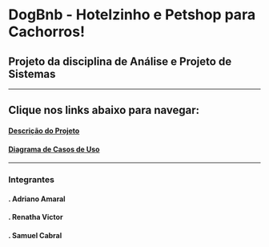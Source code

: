 # DogBnb - Hotelzinho e Petshop para Cachorros!


## Projeto da disciplina de Análise e Projeto de Sistemas

---

## Clique nos links abaixo para navegar:
#### [Descrição do Projeto](https://github.com/renathavictor/DogBnb-APS/tree/master/Descricao_do_Projeto)
#### [Diagrama de Casos de Uso](https://github.com/renathavictor/DogBnb-APS/tree/master/Diagrama_Casos_de_Uso)

---

### Integrantes
#### . Adriano Amaral
#### . Renatha Victor
#### . Samuel Cabral

